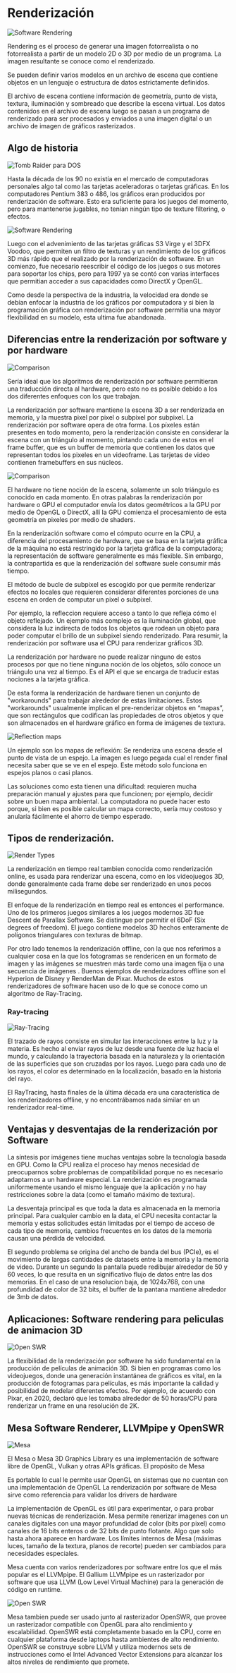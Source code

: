 # Renderización 

![Software Rendering](https://miro.medium.com/max/1280/1*c8sEPJjCNPxsUdl-_QBLYA.png)

Rendering es el proceso de generar una imagen fotorrealista o no fotorrealista a partir de un modelo 2D o 3D por medio de un programa. La imagen resultante se conoce como el renderizado. 

Se pueden definir varios modelos en un archivo de escena que contiene objetos en un lenguaje o estructura de datos estrictamente definidos. 

El archivo de escena contiene información de geometría, punto de vista, textura, iluminación y sombreado que describe la escena virtual. Los datos contenidos en el archivo de escena luego se pasan a un programa de renderizado para ser procesados y enviados a una imagen digital o un archivo de imagen de gráficos rasterizados.

## Algo de historia

![Tomb Raider para DOS](https://gamefaqs.gamespot.com/a/screen/full/8/3/8/539838.jpg)

Hasta la década de los 90 no existía en el mercado de computadoras personales algo tal como las tarjetas aceleradoras o tarjetas gráficas. En los computadores Pentium 383 o 486, los gráficos eran producidos por renderización de software. Esto era suficiente para los juegos del momento, pero para mantenerse jugables, no tenían ningún tipo de texture filtering, o efectos. 

![Software Rendering](https://upload.wikimedia.org/wikipedia/commons/thumb/f/f8/DIAMONDSTEALTH3D2000-top.JPG/440px-DIAMONDSTEALTH3D2000-top.JPG)

Luego con el advenimiento de las tarjetas gráficas S3 Virge y el 3DFX Voodoo, que permiten un filtro de texturas y un rendimiento de los gráficos 3D más rápido que el realizado por la renderización de software. En un comienzo, fue necesario reescribir el código de los juegos o sus motores para soportar los chips, pero para 1997 ya se contó con varias interfaces que permitian acceder a sus capacidades como DirectX y OpenGL.

Como desde la perspectiva de la industria, la velocidad era donde se debían enfocar la industria de los gráficos por computadora y si bien la programación gráfica con renderización por software permitia una mayor flexibilidad en su modelo, esta ultima fue abandonada. 


## Diferencias entre la renderización por software y por hardware

![Comparison](https://i.ytimg.com/vi/boqKMETbc2g/maxresdefault.jpg)

Sería ideal que los algoritmos de renderización por software permitieran una traducción directa al hardware, pero esto no es posible debido a los dos diferentes enfoques con los que trabajan.

La renderización por software mantiene la escena 3D a ser renderizada en memoria, y la muestra pixel por pixel o subpixel por subpixel. La renderización por software opera de otra forma. Los píxeles están presentes en todo momento, pero la renderización consiste en considerar la escena con un triángulo al momento, pintando cada uno de estos en el frame buffer, que es un buffer de memoria que contienen los datos que representan todos los pixeles en un videoframe. Las tarjetas de video contienen framebuffers en sus núcleos. 

![Comparison](https://images.slideplayer.com/32/9848657/slides/slide_4.jpg)

El hardware no tiene noción de la escena, solamente un solo triángulo es conocido en cada momento. En otras palabras la renderización por hardware o GPU el computador envía los datos geométricos a la GPU por medio de OpenGL o DirectX, allí la GPU comienza el procesamiento de esta geometría en pixeles por medio de shaders.

En la renderización software como el cómputo ocurre en la CPU, a diferencia del procesamiento de hardware, que se basa en la tarjeta gráfica de la máquina no está restringido por la tarjeta gráfica de la computadora; la representación de software generalmente es más flexible. Sin embargo, la contrapartida es que la renderización del software suele consumir más tiempo. 

El método de bucle de subpixel es escogido por que permite renderizar efectos no locales que requieren considerar diferentes porciones de una escena en orden de computar un pixel o subpixel. 

Por ejemplo, la refleccion requiere acceso a tanto lo que refleja cómo el objeto reflejado. Un ejemplo más complejo es la iluminación global, que considera la luz indirecta de todos los objetos que rodean un objeto para poder computar el brillo de un subpixel siendo renderizado. Para resumir, la renderización por software usa el CPU para renderizar gráficos 3D.

La renderización por hardware no puede realizar ninguno de estos procesos por que no tiene ninguna noción de los objetos, sólo conoce un triángulo una vez al tiempo. Es el API el que se encarga de traducir estas nociones a la tarjeta gráfica.

De esta forma la renderización de hardware tienen un conjunto de "workarounds" para trabajar alrededor de estas limitaciones. Estos "workarounds" usualmente implican el pre-renderizar objetos en “mapas”, que son rectángulos que codifican las propiedades de otros objetos y que son almacenados en el hardware gráfico en forma de imágenes de textura.

![Reflection maps](https://upload.wikimedia.org/wikipedia/commons/5/5c/Spoon_fi.jpg)

Un ejemplo son los mapas de reflexión: Se renderiza una escena desde el punto de vista de un espejo. La imagen es luego pegada cual el render final necesita saber que se ve en el espejo. Este método solo funciona en espejos planos o casi planos.

Las soluciones como esta tienen una dificultad: requieren mucha preparación manual y ajustes para que funcionen; por ejemplo, decidir sobre un buen mapa ambiental. La computadora no puede hacer esto porque, si bien es posible calcular un mapa correcto, sería muy costoso y anularía fácilmente el ahorro de tiempo esperado.


## Tipos de renderización.

![Render Types](https://cdna.artstation.com/p/assets/images/images/031/237/708/large/robyn-simpson-skin.jpg?1603036032)

La renderización en tiempo real tambien conocida como renderización online, es usada para renderizar una escena, como en los videojuegos 3D, donde generalmente cada frame debe ser renderizado en unos pocos milisegundos.

El enfoque de la renderización en tiempo real es entonces el performance. Uno de los primeros juegos similares a los juegos modernos 3D fue Descent de Parallax Software. Se distingue por permitir el 6DoF (Six degrees of freedom). El juego contiene modelos 3D hechos enteramente de polígonos triangulares con texturas de bitmap.

Por otro lado tenemos la renderización offline, con la que nos referimos a cualquier cosa en la que los fotogramas se rendericen en un formato de imagen y las imágenes se muestren más tarde como una imagen fija o una secuencia de imágenes . Buenos ejemplos de renderizadores offline son el Hyperion de Disney y RenderMan de Pixar. Muchos de estos renderizadores de software hacen uso de lo que se conoce como un algoritmo de Ray-Tracing. 

### Ray-tracing

![Ray-Tracing](https://miro.medium.com/max/960/1*HuslVNzQtViPxbSOb4AJDw.gif)

El trazado de rayos consiste en simular las interacciones entre la luz y la materia. Es hecho al enviar rayos de luz desde una fuente de luz hacia el mundo, y calculando la trayectoria basada en la naturaleza y la orientación de las superficies que son cruzadas por los rayos. Luego para cada uno de los rayos, el color es determinado en la localización, basado en la historia del rayo.

El RayTracing, hasta finales de la última década era una característica de los renderizadores offline, y no encontrábamos nada similar en un renderizador real-time.

## Ventajas y desventajas de la renderización por Software

La síntesis por imágenes tiene muchas ventajas sobre la tecnología basada en GPU. Como la CPU realiza el proceso hay menos necesidad de preocuparnos sobre problemas de compatibilidad porque no es necesario adaptarnos a un hardware especial. La renderización es programada uniformemente usando el mismo lenguaje que la aplicación y no hay restricciones sobre la data (como el tamaño máximo de textura).

La desventaja principal es que toda la data es almacenada en la memoria principal. Para cualquier cambio en la data, el CPU necesita contactar la memoria y estas solicitudes están limitadas por el tiempo de acceso de cada tipo de memoria, cambios frecuentes en los datos de la memoria causan una pérdida de velocidad.

El segundo problema se origina del ancho de banda del bus (PCIe), es el movimiento de largas cantidades de datasets entre la memoria y la memoria de video. Durante un segundo la pantalla puede redibujar alrededor de 50 y 60 veces, lo que resulta en un significativo flujo de datos entre las dos memorias. En el caso de una resolucion baja, de 1024x768, con una profundidad de color de 32 bits, el buffer de la pantana mantiene alrededor de 3mb de datos.


## Aplicaciones: Software rendering para peliculas de animacion 3D

![Open SWR](https://www.blendernation.com/wp-content/uploads/2015/08/hyperion.jpg)

La flexibilidad de la renderización por software ha sido fundamental en la producción de películas de animación 3D. Si bien en programas como los videojuegos, donde una generación instantánea de gráficos es vital, en la producción de fotogramas para películas, es más importante la calidad y posibilidad de modelar diferentes efectos. Por ejemplo, de acuerdo con Pixar, en 2020, declaró que les tomaba alrededor de 50 horas/CPU para renderizar un frame en una resolución de 2K.

## Mesa Software Renderer, LLVMpipe y OpenSWR

![Mesa](https://fdossena.com/mesa/cover.jpg)

El Mesa o Mesa 3D Graphics Library es una implementación de software libre de OpenGL, Vulkan y otras APIs gráficas. El propósito de Mesa 

Es portable lo cual le permite usar OpenGL en sistemas que no cuentan con una implementación de OpenGL
La renderización por software de Mesa sirve como referencia para validar los drivers de hardware

La implementación de OpenGL es útil para experimentar, o para probar nuevas técnicas de renderización.
Mesa permite renerizar imagenes con un canales digitales con una mayor profundidad de color (bits por pixel) como canales de 16 bits enteros o de 32 bits de punto flotante. Algo que solo hasta ahora aparece en hardware.
Los límites internos de Mesa (máximas luces, tamaño de la textura, planos de recorte) pueden ser cambiados para necesidades especiales.

Mesa cuenta con varios renderizadores por software entre los que el más popular es el LLVMpipe. El Gallium LLVMpipe es un rasterizador por software que usa LLVM (Low Level Virtual Machine) para la generación de código en runtime.


![Open SWR](https://openswr.org/jpg/OpenSWR_perf_vs_llvmpipe.png)


Mesa tambien puede ser usado junto al rasterizador OpenSWR, que provee un rasterizador compatible con OpenGL para alto rendimiento y escalabilidad. OpenSWR está completamente basado en la CPU, corre en cualquier plataforma desde laptops hasta ambientes de alto rendimiento. OpenSWR se construye sobre LLVM y utiliza modernos sets de instrucciones como el Intel Advanced Vector Extensions para alcanzar los altos niveles de rendimiento que promete.

